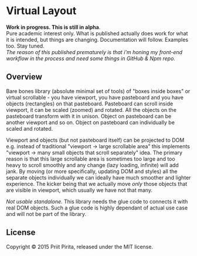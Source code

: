 # Virtual Layout

__Work in progress. This is still in alpha__.   
Pure academic interest only. What is published actually does work for what it is intended, but things are changing. Documentation will follow. Examples too. Stay tuned.   
_The reason of this published prematurely is that i'm honing my front-end workflow in the process and need some things in GitHub & Npm repo._

## Overview
Bare bones library (absolute minimal set of tools) of "boxes inside boxes" or virtual scrollable - you have viewport, 
you have pasteboard and you have objects (rectangles) on that pasteboard. Pasteboard can scroll inside viewport, it can be
scaled (zoomed) and rotated. All the objects on the pasteboard transform with it in unison. Object on pasteboard can be another 
viewport and so on. Object on pasteboard can individually be scaled and rotated.

Viewport and objects (but not pasteboard itself) can be projected to DOM e.g. instead of traditional "viewport -> large scrollable area" this
implements "viewport -> many small objects that scroll separately" idea. The primary reason is that this large scrollable area is
sometimes too large and too heavy to scroll smoothly and any change (lazy loading, infinite) will add jank. By moving (or more specifically, 
updating DOM and styles) all the separate objects individually we can ideally have much smoother and lighter experience. The kicker being that we actually move
_only_ those objects that are visible in viewport, which usually we have not that many.

_Not usable standalone._ This library needs the glue code to connects it with real DOM objects. Such a glue code is highly dependant of actual use case and will not be part of the library.


## License

Copyright &copy; 2015 Priit Pirita, released under the MIT license.

